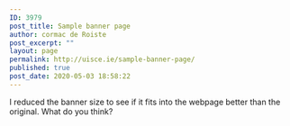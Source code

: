 ```yaml
---
ID: 3979
post_title: Sample banner page
author: cormac de Roiste
post_excerpt: ""
layout: page
permalink: http://uisce.ie/sample-banner-page/
published: true
post_date: 2020-05-03 18:58:22
---
```

I reduced the banner size to see if it fits into the webpage better than the original. What do you think?